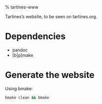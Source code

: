 % tartines-www

Tartines’s website, to be seen on tartines.org.

# Dependencies

  * pandoc
  * [b|p]make

# Generate the website

Using bmake:

```bash
bmake clean && bmake
```

